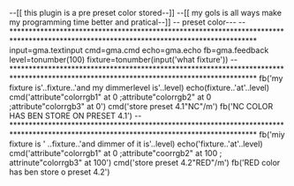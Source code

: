--[[ this plugin is a pre preset color stored--]]
--[[ my gols is all ways make my programming time better and pratical--]]
      --  preset color---
--***************************************************************************************************************************************
input=gma.textinput
cmd=gma.cmd
echo=gma.echo
fb=gma.feedback
level=tonumber(100)
fixture=tonumber(input('what fixture'))
--***************************************************************************************************************************************
fb('my fixture is'..fixture..'and my dimmerlevel is'..level)
echo(fixture..'at'..level)
cmd('attribute"colorrgb1" at 0 ;attribute"colorrgb2" at 0 ;attribute"colorrgb3" at 0')
cmd('store preset 4.1"NC"/m')
fb('NC COLOR HAS BEN STORE ON PRESET 4.1')
--***************************************************************************************************************************************
fb('miy fixture is ' ..fixture..'and dimmer of it is'..level)
echo('fixture..'at'..level)
cmd('attribute"colorrgb1" at 0 ;attribute"coorrgb2" at 100 ; attrinute"colorrgb3" at 100')
cmd('store preset 4.2"RED"/m')
fb('RED color has ben store o preset 4.2')
